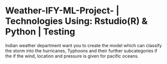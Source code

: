 # Weather-IFY-ML-Project- | Technologies Using: Rstudio(R) & Python | Testing
Indian weather department want you to create the model which can classify the storm into the hurricanes, 
Typhoons and their further subcategories if the if the wind, location and pressure is given for pacific oceans.

